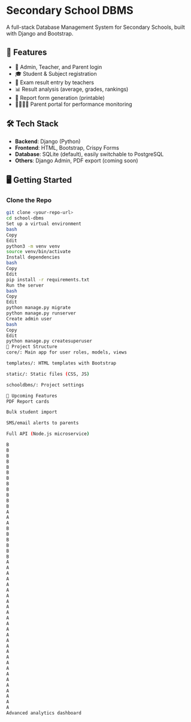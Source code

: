 # Secondary School DBMS

A full-stack Database Management System for Secondary Schools, built with Django and Bootstrap.

## 🔧 Features

- 🔐 Admin, Teacher, and Parent login
- 🎓 Student & Subject registration
- 📝 Exam result entry by teachers
- 📊 Result analysis (average, grades, rankings)
- 🧾 Report form generation (printable)
- 👨‍👩‍👧‍👦 Parent portal for performance monitoring

## 🛠️ Tech Stack

- **Backend**: Django (Python)
- **Frontend**: HTML, Bootstrap, Crispy Forms
- **Database**: SQLite (default), easily switchable to PostgreSQL
- **Others**: Django Admin, PDF export (coming soon)

## 🖥️ Getting Started

### Clone the Repo
```bash
git clone <your-repo-url>
cd school-dbms
Set up a virtual environment
bash
Copy
Edit
python3 -m venv venv
source venv/bin/activate
Install dependencies
bash
Copy
Edit
pip install -r requirements.txt
Run the server
bash
Copy
Edit
python manage.py migrate
python manage.py runserver
Create admin user
bash
Copy
Edit
python manage.py createsuperuser
📁 Project Structure
core/: Main app for user roles, models, views

templates/: HTML templates with Bootstrap

static/: Static files (CSS, JS)

schooldbms/: Project settings

📌 Upcoming Features
PDF Report cards

Bulk student import

SMS/email alerts to parents

Full API (Node.js microservice)

B
B
B
B
B
B
B
B
B
B
B
B
A
A
A
B
B
B
B
B
B
A
A
A
A
A
A
A
A
A
A
A
A
A
A
A
A
A
A
A
A
A
A
A
A
A
A
A
Advanced analytics dashboard
